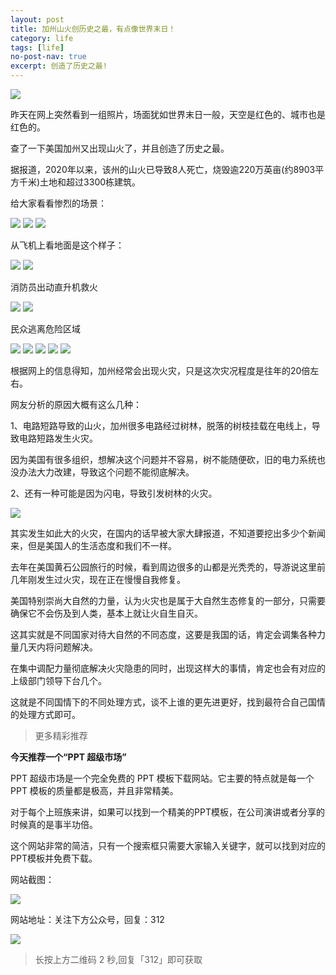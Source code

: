 ```yaml
---
layout: post
title: 加州山火创历史之最，有点像世界末日！
category: life
tags: [life]
no-post-nav: true
excerpt: 创造了历史之最!
---
```


![](http://favorites.ren/assets/images/2020/it/jiazhou/jiazhou01.jpg) 

昨天在网上突然看到一组照片，场面犹如世界末日一般，天空是红色的、城市也是红色的。

查了一下美国加州又出现山火了，并且创造了历史之最。

据报道，2020年以来，该州的山火已导致8人死亡，烧毁逾220万英亩(约8903平方千米)土地和超过3300栋建筑。

给大家看看惨烈的场景：

![](http://favorites.ren/assets/images/2020/it/jiazhou/jiazhou02.jpg) 
![](http://favorites.ren/assets/images/2020/it/jiazhou/jiazhou03.jpg) 
![](http://favorites.ren/assets/images/2020/it/jiazhou/jiazhou04.jpg) 

从飞机上看地面是这个样子：

![](http://favorites.ren/assets/images/2020/it/jiazhou/jiazhou05.jpg) 
![](http://favorites.ren/assets/images/2020/it/jiazhou/jiazhou06.jpg) 

消防员出动直升机救火

![](http://favorites.ren/assets/images/2020/it/jiazhou/jiazhou07.jpg) 
![](http://favorites.ren/assets/images/2020/it/jiazhou/jiazhou08.jpg) 

民众逃离危险区域

![](http://favorites.ren/assets/images/2020/it/jiazhou/jiazhou09.jpg) 
![](http://favorites.ren/assets/images/2020/it/jiazhou/jiazhou10.jpg) 
![](http://favorites.ren/assets/images/2020/it/jiazhou/jiazhou11.jpg) 
![](http://favorites.ren/assets/images/2020/it/jiazhou/jiazhou12.jpg) 
![](http://favorites.ren/assets/images/2020/it/jiazhou/jiazhou13.jpg) 

根据网上的信息得知，加州经常会出现火灾，只是这次灾况程度是往年的20倍左右。

网友分析的原因大概有这么几种：

1、电路短路导致的山火，加州很多电路经过树林，脱落的树枝挂载在电线上，导致电路短路发生火灾。

因为美国有很多组织，想解决这个问题并不容易，树不能随便砍，旧的电力系统也没办法大力改建，导致这个问题不能彻底解决。

2、还有一种可能是因为闪电，导致引发树林的火灾。

![](http://favorites.ren/assets/images/2020/it/jiazhou/jiazhou14.jpg) 

其实发生如此大的火灾，在国内的话早被大家大肆报道，不知道要挖出多少个新闻来，但是美国人的生活态度和我们不一样。

去年在美国黄石公园旅行的时候，看到周边很多的山都是光秃秃的，导游说这里前几年刚发生过火灾，现在正在慢慢自我修复。

美国特别崇尚大自然的力量，认为火灾也是属于大自然生态修复的一部分，只需要确保它不会伤及到人类，基本上就让火自生自灭。

这其实就是不同国家对待大自然的不同态度，这要是我国的话，肯定会调集各种力量几天内将问题解决。

在集中调配力量彻底解决火灾隐患的同时，出现这样大的事情，肯定也会有对应的上级部门领导下台几个。

这就是不同国情下的不同处理方式，谈不上谁的更先进更好，找到最符合自己国情的处理方式即可。


>更多精彩推荐

**今天推荐一个“PPT 超级市场”**

PPT 超级市场是一个完全免费的 PPT 模板下载网站。它主要的特点就是每一个 PPT 模板的质量都是极高，并且非常精美。

对于每个上班族来讲，如果可以找到一个精美的PPT模板，在公司演讲或者分享的时候真的是事半功倍。

这个网站非常的简洁，只有一个搜索框只需要大家输入关键字，就可以找到对应的PPT模板并免费下载。

网站截图：

![](http://favorites.ren/assets/images/2020/it/jiazhou/jiazhou15.jpg) 

网站地址：关注下方公众号，回复：312

![](http://favorites.ren/assets/images/2020/it/dagedu/dagedu09.jpg) 

>长按上方二维码 2 秒,回复「312」即可获取





